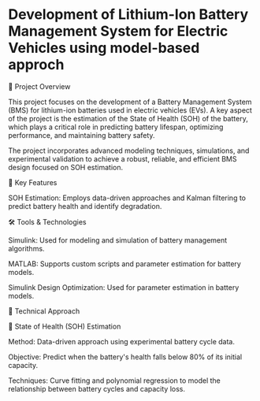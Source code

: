 # Development of Lithium-Ion Battery Management System for Electric Vehicles using model-based approch

📘 Project Overview

This project focuses on the development of a Battery Management System (BMS) for lithium-ion batteries used in electric vehicles (EVs). A key aspect of the project is the estimation of the State of Health (SOH) of the battery, which plays a critical role in predicting battery lifespan, optimizing performance, and maintaining battery safety.

The project incorporates advanced modeling techniques, simulations, and experimental validation to achieve a robust, reliable, and efficient BMS design focused on SOH estimation.


🚀 Key Features

SOH Estimation: Employs data-driven approaches and Kalman filtering to predict battery health and identify degradation.



🛠️ Tools & Technologies

Simulink: Used for modeling and simulation of battery management algorithms.

MATLAB: Supports custom scripts and parameter estimation for battery models.

Simulink Design Optimization: Used for parameter estimation in battery models.



🧪 Technical Approach

🏥 State of Health (SOH) Estimation

Method: Data-driven approach using experimental battery cycle data.

Objective: Predict when the battery's health falls below 80% of its initial capacity.

Techniques: Curve fitting and polynomial regression to model the relationship between battery cycles and capacity loss.
